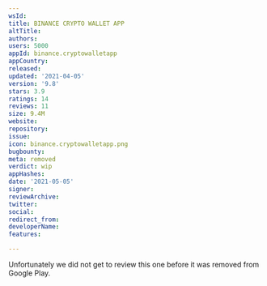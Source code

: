 ```yaml
---
wsId: 
title: BINANCE CRYPTO WALLET APP
altTitle: 
authors: 
users: 5000
appId: binance.cryptowalletapp
appCountry: 
released: 
updated: '2021-04-05'
version: '9.8'
stars: 3.9
ratings: 14
reviews: 11
size: 9.4M
website: 
repository: 
issue: 
icon: binance.cryptowalletapp.png
bugbounty: 
meta: removed
verdict: wip
appHashes: 
date: '2021-05-05'
signer: 
reviewArchive: 
twitter: 
social: 
redirect_from: 
developerName: 
features: 

---
```


Unfortunately we did not get to review this one before it was removed from
Google Play.